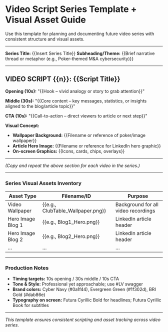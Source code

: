 # Video Script Series Template + Visual Asset Guide

Use this template for planning and documenting future video series with consistent structure and visual assets.

---

**Series Title:** {{Insert Series Title}}
**Subheading/Theme:** {{Brief narrative thread or metaphor (e.g., Poker-themed M\&A cybersecurity)}}

---

## VIDEO SCRIPT {{n}}: {{Script Title}}

**Opening (10s):**
"{{Hook – vivid analogy or story to grab attention}}"

**Middle (30s):**
"{{Core content – key messages, statistics, or insights aligned to the blog/article topic}}"

**CTA (10s):**
"{{Call-to-action – direct viewers to article or next step}}"

**Visual Concept:**

* **Wallpaper Background:** {{Filename or reference of poker/image wallpaper}}
* **Article Hero Image:** {{Filename or reference for LinkedIn hero graphic}}
* **On-screen Graphics:** {{Icons, cards, chips, overlays}}

---

*(Copy and repeat the above section for each video in the series.)*

---

### Series Visual Assets Inventory

| Asset Type        | Filename/ID                        | Purpose                             |
| ----------------- | ---------------------------------- | ----------------------------------- |
| Video Wallpaper   | {{e.g., ClubTable\_Wallpaper.png}} | Background for all video recordings |
| Hero Image Blog 1 | {{e.g., Blog1\_Hero.png}}          | LinkedIn article header             |
| Hero Image Blog 2 | {{e.g., Blog2\_Hero.png}}          | LinkedIn article header             |
| …                 | …                                  | …                                   |

---

### Production Notes

* **Timing targets:** 10s opening / 30s middle / 10s CTA
* **Tone & Style:** Professional yet approachable; use #LV swagger
* **Brand colors:** Cyber Navy (#0a1f44), Evergreen Green (#1f302d), BRI Gold (#dab86e)
* **Typography on screen:** Futura Cyrillic Bold for headlines; Futura Cyrillic Book for subtitles

---

*This template ensures consistent scripting and asset tracking across video series.*
